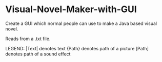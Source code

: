 # Visual-Novel-Maker-with-GUI
Create a GUI which normal people can use to make a Java based visual novel.

Reads from a .txt file.

LEGEND:
|Text| denotes text
{Path} denotes path of a picture
[Path] denotes path of a sound effect

